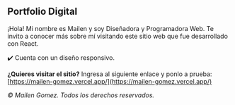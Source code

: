 ## Portfolio Digital
¡Hola! Mi nombre es Mailen y soy Diseñadora y Programadora Web. Te invito a conocer más sobre mí visitando este sitio web que fue desarrollado con React.

✔️ Cuenta con un diseño responsivo.

**¿Quieres visitar el sitio?** Ingresa al siguiente enlace y ponlo a prueba: [https://mailen-gomez.vercel.app/](https://mailen-gomez.vercel.app/)

*© Mailen Gomez. Todos los derechos reservados.*